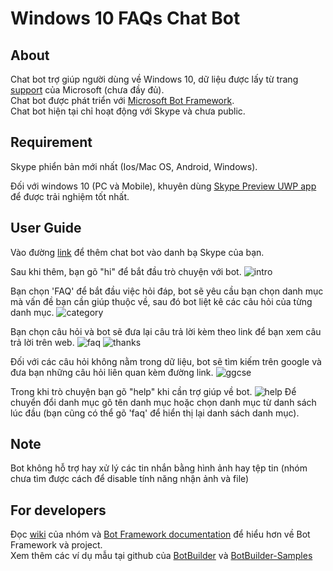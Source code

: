 # Windows 10 FAQs Chat Bot
## About
Chat bot trợ giúp người dùng về Windows 10, dữ liệu được lấy từ trang [support](https://support.microsoft.com/en-us/products/windows?os=windows-10) của Microsoft (chưa đầy đủ). </br>
Chat bot được phát triển với [Microsoft Bot Framework](https://dev.botframework.com/). </br>
Chat bot hiện tại chỉ hoạt động với Skype và chưa public.
## Requirement
Skype phiển bản mới nhất (Ios/Mac OS, Android, Windows).

Đối với windows 10 (PC và Mobile), khuyên dùng [Skype Preview UWP app](https://www.microsoft.com/en-us/store/p/skype-preview/9wzdncrfj364?) để được trải nghiệm tốt nhất.
## User Guide
Vào đường [link](https://join.skype.com/bot/455b9e86-db27-4a3a-86c8-df9cc15ccc09) để thêm chat bot vào danh bạ Skype của bạn.

Sau khi thêm, bạn gõ "hi" để bắt đầu trò chuyện với bot.
![intro](https://github.com/truonganhhoang/int3507-2016/blob/master/NSFW/FAQ%20Bot%20V2/Screenshots/intro.png?raw=true)

Bạn chọn 'FAQ' để bắt đầu việc hỏi đáp, bot sẽ yêu cầu bạn chọn danh mục mà vấn đề bạn cần giúp thuộc về, sau đó bot liệt kê các câu hỏi của từng danh mục.
![category](https://github.com/truonganhhoang/int3507-2016/blob/master/NSFW/FAQ%20Bot%20V2/Screenshots/categories.png?raw=true)

Bạn chọn câu hỏi và bot sẽ đưa lại câu trả lời kèm theo link để bạn xem câu trả lời trên web.
![faq](https://github.com/truonganhhoang/int3507-2016/blob/master/NSFW/FAQ%20Bot%20V2/Screenshots/faq.png?raw=true)
![thanks](https://github.com/truonganhhoang/int3507-2016/blob/master/NSFW/FAQ%20Bot%20V2/Screenshots/thanks.png?raw=true)

Đối với các câu hỏi không nằm trong dữ liệu, bot sẽ tìm kiếm trên google và đưa bạn những câu hỏi liên quan kèm đường link.
![ggcse](https://github.com/truonganhhoang/int3507-2016/blob/master/NSFW/FAQ%20Bot%20V2/Screenshots/ggcse.png?raw=true)


Trong khi trò chuyện bạn gõ "help" khi cần trợ giúp về bot.
![help](https://github.com/truonganhhoang/int3507-2016/blob/master/NSFW/FAQ%20Bot%20V2/Screenshots/help.png?raw=true)
Để chuyển đổi danh mục gõ tên danh mục hoặc chọn danh mục từ danh sách lúc đầu (bạn cũng có thể gõ 'faq' để hiển thị lại danh sách danh mục).

## Note
Bot không hỗ trợ hay xử lý các tin nhắn bằng hình ảnh hay tệp tin (nhóm chưa tìm được cách để disable tính năng nhận ảnh và file)

## For developers
Đọc [wiki](https://github.com/truonganhhoang/int3507-2016/wiki/%5BNSFW%5D-MS-Bot-Framework) của nhóm 
và [Bot Framework documentation](https://docs.botframework.com/en-us/) để hiểu hơn về Bot Framework và project. </br>
Xem thêm các ví dụ mẫu tại github của [BotBuilder](https://github.com/Microsoft/BotBuilder/tree/master/CSharp/Samples) 
và [BotBuilder-Samples](https://github.com/Microsoft/BotBuilder-Samples/tree/master/CSharp)